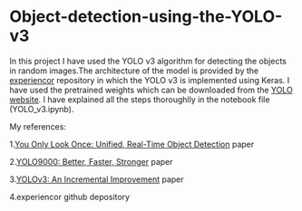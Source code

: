 # Object-detection-using-the-YOLO-v3
In this project I have used the YOLO v3 algorithm for detecting the objects in random images.The architecture of the model is provided by the [experiencor]('https://github.com/experiencor/keras-yolo3') repository in which the YOLO v3 is implemented using Keras. I have used the pretrained weights which can be downloaded from the [YOLO website]('https://pjreddie.com/darknet/yolo/'). I have explained all the steps thoroughlly in the notebook file (YOLO_v3.ipynb).

My references:

1.[You Only Look Once: Unified, Real-Time Object Detection]('https://arxiv.org/abs/1506.02640') paper

2.[YOLO9000: Better, Faster, Stronger]('https://arxiv.org/abs/1612.08242') paper

3.[YOLOv3: An Incremental Improvement]('https://arxiv.org/abs/1804.02767') paper

4.experiencor github depository
